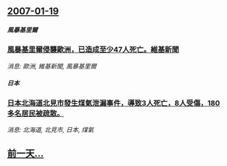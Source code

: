 ## [2007-01-19](/news/2007/01/19/index.md)

##### 風暴基里爾
### [風暴基里爾侵襲歐洲，已造成至少47人死亡。維基新聞](/news/2007/01/19/風暴基里爾侵襲歐洲-已造成至少47人死亡-維基新聞.md)
_消息: 歐洲, 維基新聞, 風暴基里爾_

##### 日本
### [日本北海道北見市發生煤氣泄漏事件，導致3人死亡，8人受傷，180多名居民被疏散。](/news/2007/01/19/日本北海道北見市發生煤氣泄漏事件-導致3人死亡-8人受傷-180多名居民被疏散.md)
_消息: 北海道, 北見市, 日本, 煤氣_

## [前一天...](/news/2007/01/18/index.md)


